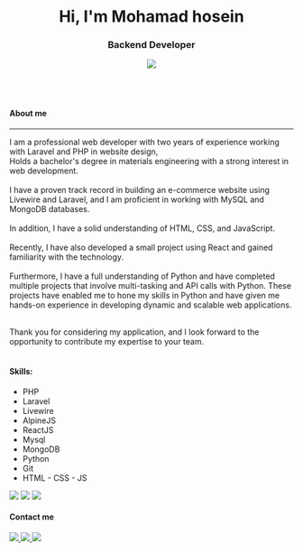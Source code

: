 <h1 align="center">Hi, I'm Mohamad hosein</h2>

<h3 align="center">Backend Developer</h3>

<div align="center">
  <image src="https://media1.giphy.com/media/Y4ak9Ki2GZCbJxAnJD/giphy.gif" align="center">
  <!-- <video src="https://cdnl.iconscout.com/lottie/premium/preview-watermark/male-web-deveoper-4563722-3817230.mp4" autoplay="autoplay" muted="muted" loop="loop" type="video/mp4"></video> -->
</div>
<br><br>
<br>

<h4>About me</h4>
<hr>
<div>
  I am a professional web developer with two years of experience working with Laravel and PHP in website design,<br>
  Holds a bachelor's degree in materials engineering with a strong interest in web development.<br><br>
  I have a proven track record in building an e-commerce website using Livewire and Laravel, and I am proficient in working with MySQL and MongoDB databases.<br><br>
  In addition, I have a solid understanding of HTML, CSS, and JavaScript.<br><br>
  Recently, I have also developed a small project using React and gained familiarity with the technology.<br><br>
  Furthermore, I have a full understanding of Python and have completed multiple projects that involve multi-tasking and API calls with Python. These projects have enabled me to hone my skills in Python and have given me hands-on experience in developing dynamic and scalable web applications.<br><br>

  Thank you for considering my application, and I look forward to the opportunity to contribute my expertise to your team.<br><br>
</div>
<h4>
  Skills:
</h4>
<ul>
  <li>
    PHP
  </li>
  <li>
    Laravel
  </li>
  <li>
    Livewire
  </li>
  <li>
    AlpineJS
  </li>
  <li>
    ReactJS
  </li>
  <li>
    Mysql
  </li>
  <li>
    MongoDB
  </li>
  <li>
    Python
  </li>
  <li>
    Git
  </li>
  <li>
    HTML - CSS - JS
  </li>
</ul>
<image src="https://github-readme-streak-stats.herokuapp.com/?user=pej-man">
<image src="https://github-readme-stats.vercel.app/api/top-langs/?username=pej-man&layout=compact">
<image src="https://github-readme-stats.vercel.app/api?username=pej-man&show_icons=true&theme=radical&bg_color=ffffff&border_color=d9d9d9&title_color=000c94&text_color=000538&icon_color=d10046&cache_seconds=8000&include_all_commits=true&count_private=true">
<!-- <picture>
  <source media="(prefers-color-scheme: dark)" srcset="github-snake-dark.svg">
  <source media="(prefers-color-scheme: light)" srcset="github-snake.svg">
  <img alt="github-snake" src="github-snake.svg">
</picture> -->
<div>
  <img src="https://komarev.com/ghpvc/?username=pej-man&style=flat-square&color=blue" alt=""/>
</div>
<h4>Contact me</h4>
<div>
  <a href="https://www.linkedin.com/in/mohamad-hosein-montazeri">
     <img src="https://img.shields.io/badge/-linkedin-blue">
  </a>
  <a href="mailto:mh97montazeri@gmail.com">
    <img src="https://img.shields.io/badge/-Gmail-red">
  </a>
  <a href="https://t.me/pejgman">
    <img src="https://img.shields.io/badge/-Telegram-informational">
  </a>
</div>
<!--
**pejman/pejman** is a ✨ _special_ ✨ repository because its `README.md` (this file) appears on your GitHub profile.

Here are some ideas to get you started:

- 🔭 I’m currently working on ...
- 🌱 I’m currently learning ...
- 💬 Ask me about ...
- 📫 How to reach me: ...
- 😄 Pronouns: ...
- ⚡ Fun fact: ...

- 👋 Hi, I’m @p-e-j-m-a-n
- 👀 I’m interested in making programmmm
- 🌱 I’m currently learning laravel
- 📫 This is my email: mhm9mhm@gmail.com

p-e-j-m-a-n/p-e-j-m-a-n is a ✨ special ✨ repository because its `README.md` (this file) appears on your GitHub profile.
You can click the Preview link to take a look at your changes.

-->
